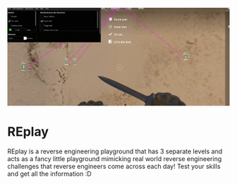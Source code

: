![SkyPenguinCTFBanner.PNG](MenuInCS2.PNG)

# REplay
REplay is a reverse engineering playground that has 3 separate levels and acts as a fancy little playground mimicking real world reverse engineering challenges that reverse engineers come across each day! Test your skills and get all the information :D
